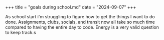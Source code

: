 +++
title = "goals during school.md"
date = "2024-09-07"
+++

As school start i'm struggling to figure how to get the things I want to do done. Assignments, clubs, socials, and transit now all take so much time compared to having the entire day to code. Energy is a very valid question to keep track.s